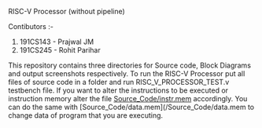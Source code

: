 RISC-V Processor (without pipeline)

Contibutors :-
1. 191CS143 - Prajwal JM
2. 191CS245 - Rohit Parihar

This repository contains three directories for Source code, Block Diagrams and output screenshots respectively. To run the RISC-V Processor put all files of source code in a folder and run RISC_V_PROCESSOR_TEST.v testbench file. If you want to alter the instructions to be executed or instruction memory alter the file [Source_Code/instr.mem](/Source_Code/instr.mem) accordingly.  You can do the same with [Source_Code/data.mem](/Source_Code/data.mem to change data of program that you are executing.
